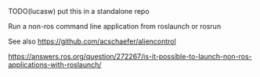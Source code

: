 
TODO(lucasw) put this in a standalone repo

Run a non-ros command line application from roslaunch or rosrun

See also https://github.com/acschaefer/aliencontrol

https://answers.ros.org/question/272267/is-it-possible-to-launch-non-ros-applications-with-roslaunch/
